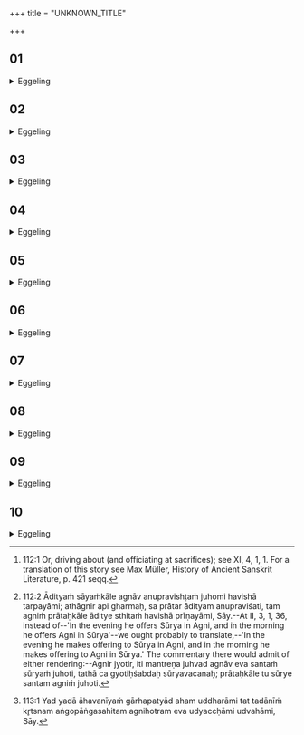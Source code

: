 +++
title = "UNKNOWN_TITLE"

+++


##  01
<details><summary>Eggeling</summary>

1. Now, Janaka of Videha once met some Brāhmaṇas who were travelling about [^egg_352], to wit, Śvetaketu Āruṇeya, Somaśushma Sātyayajñi, and Yājñavalkya. He said to them, 'How do ye each of you perform the Agnihotra?'

[^egg_352]: 112:1 Or, driving about (and officiating at sacrifices); see XI, 4, 1, 1. For a translation of this story see Max Müller, History of Ancient Sanskrit Literature, p. 421 seqq.
</details>

##  02
<details><summary>Eggeling</summary>

2. Śvetaketu Āruṇeya replied, 'O great king, I make offering, in one another, to two heats, never-failing and overflowing with glory.'--'How is that?' asked the king.--'Well, Āditya (the sun) is heat: to him I make offering in Agni in the evening; and Agni, indeed, is heat: to him I make offering in the morning in Āditya [^egg_353].'--'What becomes of him who offers in this way?' asked the

[^egg_353]: 112:2 Ādityaṁ sāyaṁkāle agnāv anupravishṭaṁ juhomi havishā tarpayāmi; athāgnir api gharmaḥ, sa prātar ādityam anupraviśati, tam agniṁ prātaḥkāle āditye sthitaṁ havishā prīṇayāmi, Sāy.--At II, 3, 1, 36, instead of--'In the evening he offers Sūrya in Agni, and in the morning he offers Agni in Sūrya'--we ought probably to translate,--'In the evening he makes offering to Sūrya in Agni, and in the morning he makes offering to Agni in Sūrya.' The commentary there would admit of either rendering:--Agnir jyotir, iti mantreṇa juhvad agnāv eva santaṁ sūryaṁ juhoti, tathā ca gyotiḥśabdaḥ sūryavacanaḥ; prātaḥkāle tu sūrye santam agniṁ juhoti.

king.--'He verily becomes never-failing in prosperity and glory, and attains to 'the fellowship of those two deities, and to an abode in their world.'
</details>

##  03
<details><summary>Eggeling</summary>

3. Then Somaśushma Sātyayajñi said, 'I, O king, make offering to light in light.'--'How is that?' asked the king.--'Well, Āditya is light: to him I make offering in Agni in the evening; and Agni, indeed, is light: to him I make offering in Āditya in the morning.'--'What becomes of him who offers in this way? He verily becomes lightsome, and glorious, and prosperous; and attains to the fellowship of those two deities, and to an abode in their world.'
</details>

##  04
<details><summary>Eggeling</summary>

4. Then Yājñavalkya said, 'When I take out the fire (from the Gārhapatya), it is the Agnihotra itself, I thereby raise [^egg_354] Now when Āditya (the sun) sets, all the gods follow him; and when they see that fire taken out by me, they turn back. Having then cleansed the (sacrificial) vessels, and deposited them (on the Vedi), and having milked the Agnihotra cow, I gladden them, when I see them, and when they see me.'--'Thou, O Yājñavalkya, hast inquired most closely into the nature of the Agnihotra,' said the king; 'I bestow a hundred cows on thee. But not even thou (knowest) either the uprising, or the progress, or the support, or the contentment, or the return, or the renascent world of those two (libations of the Agnihotra).' Thus saying, he mounted his car and drove away.

[^egg_354]: 113:1 Yad yadā āhavanīyaṁ gārhapatyād aham uddharāmi tat tadānīṁ kr̥tsnam aṅgopāṅgasahitam agnihotram eva udyaccḥāmi udvahāmi, Sāy.
</details>

##  05
<details><summary>Eggeling</summary>

5. They said, 'Surely, this fellow of a Rājanya has outtalked us: come, let us challenge him to

a theological disputation!' Yājñavalkya said, 'We are Brāhmaṇas, and he is a Rājanya: if we were to vanquish him, whom should we say we had vanquished? But if he were to vanquish us, people would say of us that a Rājanya had vanquished Brāhmaṇas: do not think of this!' They approved of his words. But Yājñavalkya, mounting his car, drove after (the king). He overtook him, and he (the king) said, 'Is it to know the Agnihotra, Yājñavalkya?'--'The Agnihotra, O king!' he replied.
</details>

##  06
<details><summary>Eggeling</summary>

6. ‘Well, those two libations, when offered, rise upwards: they enter the air, and make the air their offering-fire, the wind their fuel, the sun-motes their pure libation: they satiate the air, and rise upwards therefrom.
</details>

##  07
<details><summary>Eggeling</summary>

7. ‘They enter the sky, and make the sky their offering-fire, the sun their fuel, and the moon their pure libation: they satiate the sky, and return from there.
</details>

##  08
<details><summary>Eggeling</summary>

8. ‘They enter this (earth), and make this (earth) their offering-fire, the fire their fuel, and the herbs their pure libation: they satiate this (earth), and rise upwards therefrom.
</details>

##  09
<details><summary>Eggeling</summary>

9. ‘They enter man, and make his mouth their offering-fire, his tongue their fuel, and food their pure libation: they satiate man; and, verily, for him who, knowing this, eats food the Agnihotra comes to be offered. They rise upwards from there.
</details>

##  10
<details><summary>Eggeling</summary>

10. 'They enter woman, and make her lap their offering-fire, her womb the fuel,--for that (womb) is called the bearer, because by it Prajāpati bore creatures,--and the seed their pure libation: they satiate woman; and, verily, for him who, knowing this, approaches his mate, the Agnihotra comes to

be offered. The son who is born therefrom is the renascent world: this is the Agnihotra, Yājñavalkya, there is nothing higher than this.' Thus he spoke; and Yājñavalkya granted him a boon. He said, 'Let mine be the (privilege of) asking questions of thee when I list, Yājñavalkya!' Thenceforth Janaka was a Brahman.
</details>